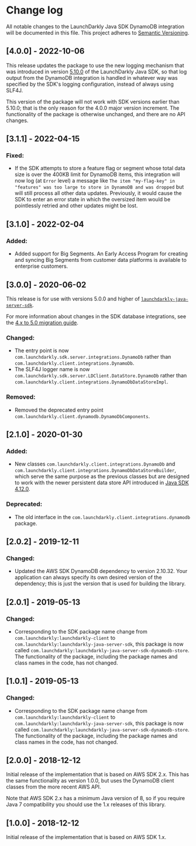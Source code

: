 # Change log

All notable changes to the LaunchDarkly Java SDK DynamoDB integration will be documented in this file. This project adheres to [Semantic Versioning](http://semver.org).

## [4.0.0] - 2022-10-06
This release updates the package to use the new logging mechanism that was introduced in version [5.10.0](https://github.com/launchdarkly/java-server-sdk/releases/tag/5.10.0) of the LaunchDarkly Java SDK, so that log output from the DynamoDB integration is handled in whatever way was specified by the SDK's logging configuration, instead of always using SLF4J.

This version of the package will not work with SDK versions earlier than 5.10.0; that is the only reason for the 4.0.0 major version increment. The functionality of the package is otherwise unchanged, and there are no API changes.

## [3.1.1] - 2022-04-15
### Fixed:
- If the SDK attempts to store a feature flag or segment whose total data size is over the 400KB limit for DynamoDB items, this integration will now log (at `Error` level) a message like `The item "my-flag-key" in "features" was too large to store in DynamoDB and was dropped` but will still process all other data updates. Previously, it would cause the SDK to enter an error state in which the oversized item would be pointlessly retried and other updates might be lost.

## [3.1.0] - 2022-02-04
### Added:
- Added support for Big Segments. An Early Access Program for creating and syncing Big Segments from customer data platforms is available to enterprise customers.

## [3.0.0] - 2020-06-02
This release is for use with versions 5.0.0 and higher of [`launchdarkly-java-server-sdk`](https://github.com/launchdarkly/java-server-sdk).

For more information about changes in the SDK database integrations, see the [4.x to 5.0 migration guide](https://docs-stg.launchdarkly.com/252/sdk/server-side/java/migration-4-to-5/).

### Changed:
- The entry point is now `com.launchdarkly.sdk.server.integrations.DynamoDb` rather than `com.launchdarkly.client.integrations.DynamoDb`.
- The SLF4J logger name is now `com.launchdarkly.sdk.server.LDClient.DataStore.DynamoDb` rather than `com.launchdarkly.client.integrations.DynamoDbDataStoreImpl`.

### Removed:
- Removed the deprecated entry point `com.launchdarkly.client.dynamodb.DynamoDbComponents`.


## [2.1.0] - 2020-01-30
### Added:
- New classes `com.launchdarkly.client.integrations.DynamoDb` and `com.launchdarkly.client.integrations.DynamoDbDataStoreBuilder`, which serve the same purpose as the previous classes but are designed to work with the newer persistent data store API introduced in [Java SDK 4.12.0](https://github.com/launchdarkly/java-server-sdk/releases/tag/4.12.0).

### Deprecated:
- The old interface in the `com.launchdarkly.client.integrations.dynamodb` package.

## [2.0.2] - 2019-12-11
### Changed:
- Updated the AWS SDK DynamoDB dependency to version 2.10.32. Your application can always specify its own desired version of the dependency; this is just the version that is used for building the library.

## [2.0.1] - 2019-05-13
### Changed:
- Corresponding to the SDK package name change from `com.launchdarkly:launchdarkly-client` to `com.launchdarkly:launchdarkly-java-server-sdk`, this package is now called `com.launchdarkly:launchdarkly-java-server-sdk-dynamodb-store`. The functionality of the package, including the package names and class names in the code, has not changed.

## [1.0.1] - 2019-05-13
### Changed:
- Corresponding to the SDK package name change from `com.launchdarkly:launchdarkly-client` to `com.launchdarkly:launchdarkly-java-server-sdk`, this package is now called `com.launchdarkly:launchdarkly-java-server-sdk-dynamodb-store`. The functionality of the package, including the package names and class names in the code, has not changed.

## [2.0.0] - 2018-12-12

Initial release of the implementation that is based on AWS SDK 2.x. This has the same functionality as version 1.0.0, but uses the DynamoDB client classes from the more recent AWS API.

Note that AWS SDK 2.x has a minimum Java version of 8, so if you require Java 7 compatibility you should use the 1.x releases of this library.

## [1.0.0] - 2018-12-12

Initial release of the implementation that is based on AWS SDK 1.x.
